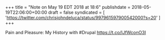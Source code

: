 +++
title = "Note on May 19 EDT 2018 at 18:6"
publishdate = 2018-05-19T22:06:00+00:00
draft = false
syndicated = [ 'https://twitter.com/chrisjohndeluca/status/997961597900542000?s=20' ]
+++

Pain and Pleasure: My History with #Drupal https://t.co/IJfWconO3I
